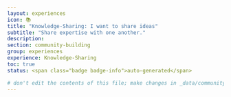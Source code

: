 ```yaml
---
layout: experiences
icon: 📚
title: "Knowledge-Sharing: I want to share ideas"
subtitle: "Share expertise with one another."
description:
section: community-building
group: experiences
experience: Knowledge-Sharing
toc: true
status: <span class="badge badge-info">auto-generated</span>

# don't edit the contents of this file; make changes in _data/community-building-experiences.yml
---
```

